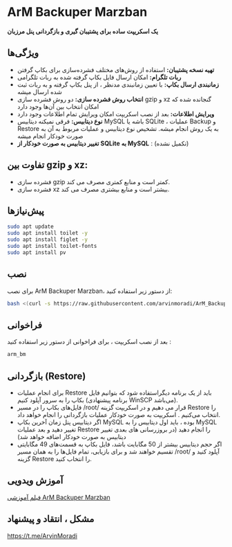 # ArM Backuper Marzban

<strong>یک اسکریپت ساده برای پشتیبان گیری و بازگردانی پنل مرزبان</strong>

## ویژگی‌ها

- **تهیه نسخه پشتیبان:** استفاده از روش‌های مختلف فشرده‌سازی برای بکاپ گرفتن
- **ربات تلگرام:** امکان ارسال فایل بکاپ گرفته شده به ربات تلگرامی
- **زمانبندی ارسال بکاپ:** با تعیین زمانبندی مدنظر ، از پنل بکاپ گرفته و به ربات ثبت شده ارسال میشه
- **انتخاب روش فشرده سازی:** دو روش فشرده سازی gzip و xz گنجانده شده که امکان انتخاب بین آن‌ها وجود دارد
- **ویرایش اطلاعات:** بعد از نصب اسکریپت امکان ویرایش تمام اطلاعات وجود دارد
-  **نوع دیتابیس:** فرقی نمیکنه دیتابیس MySQL باشه یا SQLite ، عملیات Backup و Restore به یک روش انجام میشه. تشخیص نوع دیتابیس و عملیات مربوط به آن به صورت خودکار انجام میشه
-  **تغییر دیتابیس به صورت خودکار از SQLite به MySQL** : (تکمیل نشده)



## تفاوت بین gzip و xz: 

- فشرده سازی gzip کمتر است و منابع کمتری مصرف می کند.
- فشرده سازی xz بیشتر است و منابع بیشتری مصرف می کند.



## پیش‌نیازها
```bash
sudo apt update
sudo apt install toilet -y
sudo apt install figlet -y
sudo apt install toilet-fonts
sudo apt install pv
```


## نصب

برای نصب ArM Backuper Marzban، از دستور زیر استفاده کنید:

```bash
bash <(curl -s https://raw.githubusercontent.com/arvinmoradi/ArM_Backuper_Marzban/main/install.sh)
```

## فراخوانی
بعد از نصب اسکریپت ، برای فراخوانی از دستور زیر استفاده کنید :
```bash
arm_bm
```




## بازگردانی (Restore)

- برای انجام عملیات Restore باید از یک برنامه دیگراستفاده شود که بتوانیم فایل بکاپ را به سرور آپلود کنیم (برنامه پیشنهادی WinSCP می‌باشد).
- فایل‌های بکاپ را در مسیر /root/ قرار می دهیم و در اسکریپت گزینه Restore را انتخاب می‌کنیم . اسکریپت به صورت خودکار عملیات بازگردانی را انجام خواهد داد.
- اگر دیتابیس پنل زمان آخرین بکاپ MySQL بوده ، باید اول دیتابیس را به MySQL تغییر دهید و بعد عملیات Restore را انجام دهید (در بروزرسانی های بعدی تغییر دیتابیس به صورت خودکار اضافه خواهد شد)
- اگر حجم دیتابیس بیشتر از 50 مگابایت باشد، فایل بکاپ به قسمت‌های 49 مگابایتی تقسیم خواهند شد و برای بازیابی، تمام فایل‌ها را به همان مسیر /root/ آپلود کنید و گزینه Restore را انتخاب کنید.



## آموزش ویدویی

[فیلم آموزشی ArM Backuper Marzban](https://www.youtube.com/watch?v=Il9wEefPOA4)




## مشکل ، انتقاد و پیشنهاد 
https://t.me/ArvinMoradi
